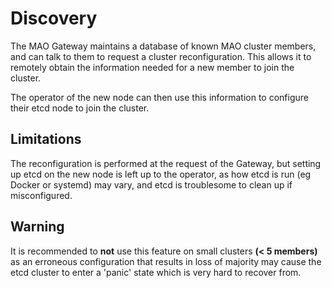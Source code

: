 # Discovery

The MAO Gateway maintains a database of known MAO cluster members, and can talk to them to request a cluster reconfiguration. This allows it to remotely obtain the information needed for a new member to join the cluster.

The operator of the new node can then use this information to configure their etcd node to join the cluster.

## Limitations
The reconfiguration is performed at the request of the Gateway, but setting up etcd on the new node is left up to the operator, as how etcd is run (eg Docker or systemd) may vary, and etcd is troublesome to clean up if misconfigured.
## Warning
It is recommended to **not** use this feature on small clusters **(< 5 members)** as an erroneous configuration that results in loss of majority may cause the etcd cluster to enter a 'panic' state which is very hard to recover from.
